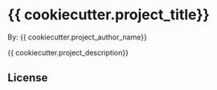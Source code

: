 # {{ cookiecutter.project_title}}

By: {{ cookiecutter.project_author_name}}

{{ cookiecutter.project_description}}

## License